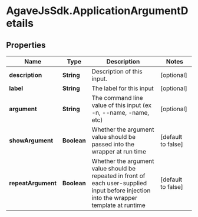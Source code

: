 # AgaveJsSdk.ApplicationArgumentDetails

## Properties
Name | Type | Description | Notes
------------ | ------------- | ------------- | -------------
**description** | **String** | Description of this input. | [optional] 
**label** | **String** | The label for this input | [optional] 
**argument** | **String** | The command line value of this input (ex -n, --name, -name, etc) | [optional] 
**showArgument** | **Boolean** | Whether the argument value should be passed into the wrapper at run time | [default to false]
**repeatArgument** | **Boolean** | Whether the argument value should be repeated in front of each user-supplied input before injection into the wrapper template at runtime | [default to false]


